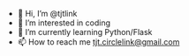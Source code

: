 - 👋 Hi, I’m @tjtlink
- 👀 I’m interested in coding
- 🌱 I’m currently learning Python/Flask
- 📫 How to reach me tjt.circlelink@gmail.com

<!---
tjtlink/tjtlink is a ✨ special ✨ repository because its `README.md` (this file) appears on your GitHub profile.
You can click the Preview link to take a look at your changes.
--->
